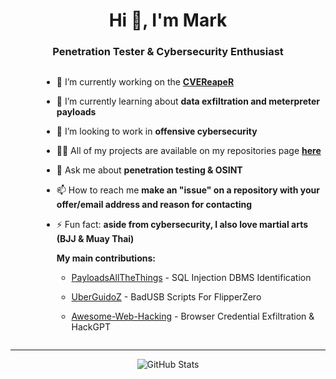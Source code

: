 <h1 align="center">Hi 👋, I'm Mark</h1>
<h3 align="center">Penetration Tester & Cybersecurity Enthusiast</h3>

<div style="display: flex; justify-content: center;">
  <div style="padding-left: 50px;">

  - 🔭 I’m currently working on the [**CVEReapeR**](https://github.com/MarkCyber/CVEReapeR-ThreatOpsAI)

  - 🌱 I’m currently learning about **data exfiltration and meterpreter payloads**

  - 👯 I’m looking to work in **offensive cybersecurity**

  - 👨‍💻 All of my projects are available on my repositories page [**here**](https://github.com/MarkCyber?tab=repositories)

  - 💬 Ask me about **penetration testing & OSINT**

  - 📫 How to reach me **make an "issue" on a repository with your offer/email address and reason for contacting**

  - ⚡ Fun fact: **aside from cybersecurity, I also love martial arts (BJJ & Muay Thai)**

    **My main contributions:** 

    - [PayloadsAllTheThings](https://github.com/swisskyrepo/PayloadsAllTheThings) - SQL Injection DBMS Identification

    - [UberGuidoZ](https://github.com/UberGuidoZ/Flipper) - BadUSB Scripts For FlipperZero

    - [Awesome-Web-Hacking](https://github.com/infoslack/awesome-web-hacking) - Browser Credential Exfiltration & HackGPT

  </div>
</div>

---
<p align="center">
  <img src="https://github-readme-stats.vercel.app/api?username=markcyber&show_icons=true&theme=github_dark&hide_rank=true&hide_title=true&disable_animations=true&hide=issues,prs&show=prs_merged" alt="GitHub Stats"/>
</p>

<!-- https://github.com/anuraghazra/github-readme-stats for stats-->

